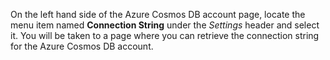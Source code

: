 On the left hand side of the Azure Cosmos DB account page, locate the menu item named **Connection String** under the *Settings* header and select it. You will be taken to a page where you can retrieve the connection string for the Azure Cosmos DB account.
